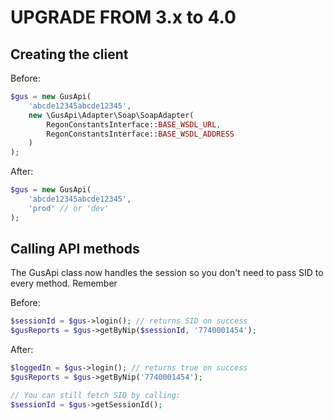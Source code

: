 # UPGRADE FROM 3.x to 4.0

Creating the client
-------------------
Before:
```php
$gus = new GusApi(
    'abcde12345abcde12345',
    new \GusApi\Adapter\Soap\SoapAdapter(
        RegonConstantsInterface::BASE_WSDL_URL,
        RegonConstantsInterface::BASE_WSDL_ADDRESS
    )
);
```

After:
```php
$gus = new GusApi(
    'abcde12345abcde12345',
    'prod' // or 'dev'
);
```

Calling API methods
-------------------
The GusApi class now handles the session so you don't need to pass SID to every method.
Remember

Before:
```php
$sessionId = $gus->login(); // returns SID on success
$gusReports = $gus->getByNip($sessionId, '7740001454');
```

After:
```php
$loggedIn = $gus->login(); // returns true on success
$gusReports = $gus->getByNip('7740001454');

// You can still fetch SID by calling:
$sessionId = $gus->getSessionId();
```
